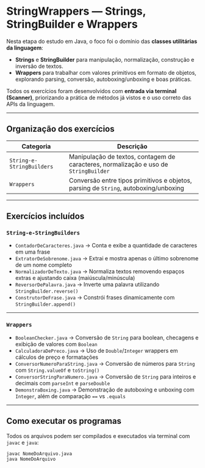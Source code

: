 # StringWrappers — Strings, StringBuilder e Wrappers

Nesta etapa do estudo em Java, o foco foi o domínio das **classes utilitárias da linguagem**:  
- **Strings** e **StringBuilder** para manipulação, normalização, construção e inversão de textos.  
- **Wrappers** para trabalhar com valores primitivos em formato de objetos, explorando parsing, conversão, autoboxing/unboxing e boas práticas.

Todos os exercícios foram desenvolvidos com **entrada via terminal (Scanner)**, priorizando a prática de métodos já vistos e o uso correto das APIs da linguagem.

---

## Organização dos exercícios

| Categoria                | Descrição                                                                 |
|---------------------------|---------------------------------------------------------------------------|
| `String-e-StringBuilders` | Manipulação de textos, contagem de caracteres, normalização e uso de `StringBuilder` |
| `Wrappers`                | Conversão entre tipos primitivos e objetos, parsing de `String`, autoboxing/unboxing |

---

## Exercícios incluídos

### `String-e-StringBuilders`
- `ContadorDeCaracteres.java` → Conta e exibe a quantidade de caracteres em uma frase  
- `ExtratorDeSobrenome.java` → Extrai e mostra apenas o último sobrenome de um nome completo  
- `NormalizadorDeTexto.java` → Normaliza textos removendo espaços extras e ajustando caixa (maiúscula/minúscula)  
- `ReversorDePalavra.java` → Inverte uma palavra utilizando `StringBuilder.reverse()`  
- `ConstrutorDeFrase.java` → Constrói frases dinamicamente com `StringBuilder.append()`  

---

### `Wrappers`
- `BooleanChecker.java` → Conversão de `String` para boolean, checagens e exibição de valores com `Boolean`  
- `CalculadoraDePreco.java` → Uso de `Double`/`Integer` wrappers em cálculos de preço e formatações  
- `ConversorNumeroParaString.java` → Conversão de números para `String` com `String.valueOf` e `toString()`  
- `ConversorStringParaNumero.java` → Conversão de `String` para inteiros e decimais com `parseInt` e `parseDouble`  
- `DemonstraBoxing.java` → Demonstração de autoboxing e unboxing com `Integer`, além de comparação `==` vs `.equals`  

---

## Como executar os programas

Todos os arquivos podem ser compilados e executados via terminal com `javac` e `java`:

```bash
javac NomeDoArquivo.java
java NomeDoArquivo
